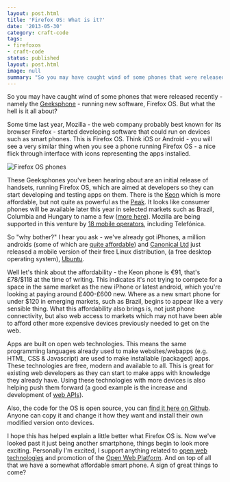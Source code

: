 ```yaml
---
layout: post.html
title: 'Firefox OS: What is it?'
date: '2013-05-30'
category: craft-code
tags:
- firefoxos
- craft-code
status: published
layout: post.html
image: null
summary: "So you may have caught wind of some phones that were released recently - namely the Geeksphone"
---
```


So you may have caught wind of some phones that were released recently - namely the <a target="_blank" href="http://www.geeksphone.com/" title="http://www.geeksphone.com/">Geeksphone</a> - running new software, Firefox OS. But what the hell is it all about?

Some time last year, Mozilla - the web company probably best known for its browser Firefox - started developing software that could run on devices such as smart phones. This is Firefox OS. Think iOS or Android - you will see a very similar thing when you see a phone running Firefox OS - a nice flick through interface with icons representing the apps installed.

![Firefox OS phones](/media/phonesOS1.jpg)

These Geeksphones you've been hearing about are an initial release of handsets, running Firefox OS, which are aimed at developers so they can start developing and testing apps on them. There is the <a target="_blank" href="http://shop.geeksphone.com/en/phones/1-keon.html" title="http://shop.geeksphone.com/en/phones/1-keon.html">Keon</a> which is more affordable, but not quite as powerful as the <a target="_blank" href="http://shop.geeksphone.com/en/phones/5-peak.html" title="http://shop.geeksphone.com/en/phones/5-peak.html">Peak</a>. It looks like consumer phones will be available later this year in selected markets such as Brazil, Columbia and Hungary to name a few (<a target="_blank" href="http://blog.mozilla.org/blog/2013/02/24/mozilla-unlocks-the-power-of-the-web-on-mobile-with-firefox-os/" title="Mozilla unlocks the power of the web on mobile - Mozilla.org blog">more here</a>). Mozilla are being supported in this venture by <a rel="external" href="http://blog.mozilla.org/blog/2013/02/24/mozilla-unlocks-the-power-of-the-web-on-mobile-with-firefox-os/" title="Mozilla unlocks the power of the web on mobile - Mozilla.org blog">18 mobile operators</a>, including Telefónica.

So "why bother?" I hear you ask - we've already got iPhones, a million androids (some of which are <a rel="external" href="https://www.o2.co.uk/shop/phones/htc/desire-c-black/" title="HTC Desire on O2.co.uk">quite affordable</a>) and <a target="_blank" href="http://www.canonical.com/" title="http://www.canonical.com/">Canonical Ltd</a> just released a mobile version of their free Linux distribution, (a free desktop operating system), <a target="_blank" href="http://www.ubuntu.com/phone" title="http://www.ubuntu.com/phone">Ubuntu</a>.

Well let's think about the affordability - the Keon phone is &euro;91, that's &pound;78/$118 at the time of writing. This indicates it's not trying to compete for a space in the same market as the new iPhone or latest android, which you're looking at paying around &pound;400-&pound;600 new. Where as a new smart phone for under $120 in emerging markets, such as Brazil, begins to appear like a very sensible thing. What this affordability also brings is, not just phone connectivity, but also web access to markets which may not have been able to afford other more expensive devices previously needed to get on the web.

Apps are built on open web technologies. This means the same programming languages already used to make websites/webapps (e.g. HTML, CSS &amp; Javascript) are used to make installable (packaged) apps. These technologies are free, modern and available to all. This is great for existing web developers as they can start to make apps with knowledge they already have. Using these technologies with more devices is also helping push them forward (a good example is the increase and development of <a target="_blank" href="https://developer.mozilla.org/en-US/docs/WebAPI" title="https://developer.mozilla.org/en-US/docs/WebAPI">web APIs</a>).

Also, the code for the OS is open source, you can <a target="_blank" href="https://github.com/mozilla-b2g/gaia" title="https://github.com/mozilla-b2g/gaia">find it here on Github</a>. Anyone can copy it and change it how they want and install their own modified version onto devices.

I hope this has helped explain a little better what Firefox OS is. Now we've looked past it just being another smartphone, things begin to look more exciting. Personally I'm excited, I support anything related to <a target="_blank" href="http://www.w3.org/standards/" title="http://www.w3.org/standards/">open web technologies</a> and promotion of the <a target="_blank" href="http://en.wikipedia.org/wiki/Open_Web_Platform" title="http://en.wikipedia.org/wiki/Open_Web_Platform">Open Web Platform</a>. And on top of all that we have a somewhat affordable smart phone. A sign of great things to come?
